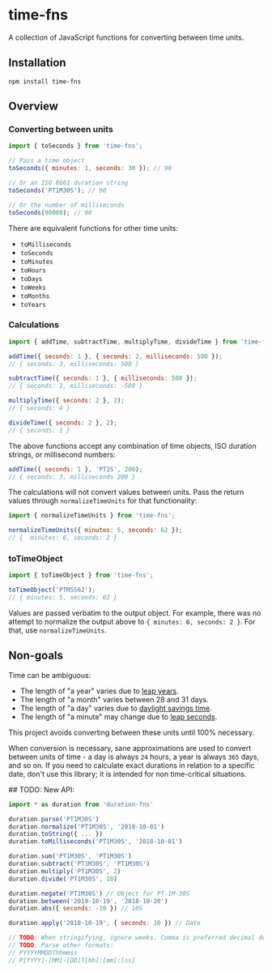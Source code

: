 # time-fns

A collection of JavaScript functions for converting between time units.

## Installation

`npm install time-fns`

## Overview

### Converting between units

```javascript
import { toSeconds } from 'time-fns';

// Pass a time object
toSeconds({ minutes: 1, seconds: 30 }); // 90

// Or an ISO 8601 duration string
toSeconds('PT1M30S'); // 90

// Or the number of milliseconds
toSeconds(90000); // 90
```

There are equivalent functions for other time units:

- `toMilliseconds`
- `toSeconds`
- `toMinutes`
- `toHours`
- `toDays`
- `toWeeks`
- `toMonths`
- `toYears`

### Calculations

```javascript
import { addTime, subtractTime, multiplyTime, divideTime } from 'time-fns';

addTime({ seconds: 1 }, { seconds: 2, milliseconds: 500 });
// { seconds: 3, milliseconds: 500 }

subtractTime({ seconds: 1 }, { milliseconds: 500 });
// { seconds: 1, milliseconds: -500 }

multiplyTime({ seconds: 2 }, 2);
// { seconds: 4 }

divideTime({ seconds: 2 }, 2);
// { seconds: 1 }
```

The above functions accept any combination of time objects, ISO duration strings, or millisecond numbers:

```javascript
addTime({ seconds: 1 }, 'PT2S', 200);
// { seconds: 3, milliseconds 200 }
```

The calculations will not convert values between units. Pass the return values through `normalizeTimeUnits` for that functionality:

```javascript
import { normalizeTimeUnits } from 'time-fns';

normalizeTimeUnits({ minutes: 5, seconds: 62 });
// {  minutes: 6, seconds: 2 }
```

### toTimeObject

```javascript
import { toTimeObject } from 'time-fns';

toTimeObject('PTM5S62');
// { minutes: 5, seconds: 62 }
```

Values are passed verbatim to the output object. For example, there was no attempt to normalize the output above to `{ minutes: 6, seconds: 2 }`. For that, use `normalizeTimeUnits`.

## Non-goals

Time can be ambiguous:

- The length of "a year" varies due to [leap years](https://en.wikipedia.org/wiki/Leap_year).
- The length of "a month" varies between 28 and 31 days.
- The length of "a day" varies due to [daylight savings time](https://en.wikipedia.org/wiki/Daylight_saving_time).
- The length of "a minute" may change due to [leap seconds](https://en.wikipedia.org/wiki/Leap_second).

This project avoids converting between these units until 100% necessary.

When conversion is necessary, sane approximations are used to convert between units of time - a day is always `24` hours, a year is always `365` days, and so on. If you need to calculate exact durations in relation to a specific date, don't use this library; it is intended for non time-critical situations.

## TODO: New API:

```javascript
import * as duration from 'duration-fns'

duration.parse('PT1M30S')
duration.normalize('PT1M30S', '2018-10-01')
duration.toString({ ... })
duration.toMilliseconds('PT1M30S', '2018-10-01')

duration.sum('PT1M30S', 'PT1M30S')
duration.subtract('PT1M30S', 'PT1M30S')
duration.multiply('PT1M30S', 2)
duration.divide('PT1M30S', 10)

duration.negate('PT1M30S') // Object for PT-1M-30S
duration.between('2018-10-19', '2018-10-20')
duration.abs({ seconds: -10 }) // 10S

duration.apply('2018-10-19', { seconds: 10 }) // Date

// TODO: When stringifying, ignore weeks. Comma is preferred decimal delimiter
// TODO: Parse other formats:
// PYYYYMMDDThhmmss
// P[YYYY]-[MM]-[DD]T[hh]:[mm]:[ss]


```
